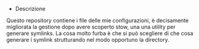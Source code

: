 * Descrizione

Questo repository contiene i file delle mie configurazioni, è decisamente
migliorata la gestione dopo avere scoperto stow, una una utility per generare
symlinks. La cosa molto furba è che si può scegliere di che cosa generare
i symlink strutturando nel modo opportuno la directory.
